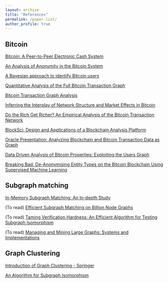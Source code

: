 ```yaml
---
layout: archive
title: "References"
permalink: /paper-list/
author_profile: true
---
```


## Bitcoin
[Bitcoin: A Peer-to-Peer Electronic Cash System](https://bitcoin.org/bitcoin.pdf)

[An Analysis of Anonymity in the Bitcoin System](https://arxiv.org/abs/1107.4524)

[A Bayesian approach to identify Bitcoin users](https://journals.plos.org/plosone/article?id=10.1371/journal.pone.0207000)

[Quantitative Analysis of the Full Bitcoin Transaction Graph](https://eprint.iacr.org/2012/584.pdf)

[Bitcoin Transaction Graph Analysis](https://people.csail.mit.edu/spillai/data/papers/bitcoin-transaction-graph-analysis.pdf)

[Inferring the Interplay of Network Structure and Market Effects in Bitcoin](https://arxiv.org/abs/1412.4042)

[Do the Rich Get Richer? An Empirical Analysis of the Bitcoin Transaction Network](https://journals.plos.org/plosone/article?id=10.1371/journal.pone.0086197)

[BlockSci: Design and Applications of a Blockchain Analysis Platform](https://arxiv.org/abs/1709.02489)

[Oracle Presentation: Analyzing Blockchain and Bitcoin Transaction Data as Graph](https://www.youtube.com/watch?v=w8OEVobyhFE)



[Data Driven Analysis of Bitcoin Properties: Exploiting the Users Graph](https://www.researchgate.net/profile/Damiano_Maesa/publication/320026355_Data-driven_analysis_of_Bitcoin_properties_exploiting_the_users_graph/links/5ac4c4feaca27218eabcb770/Data-driven-analysis-of-Bitcoin-properties-exploiting-the-users-graph.pdf)

[Breaking Bad: De-Anonymising Entity Types on the Bitcoin Blockchain Using Supervised Machine Learning](https://core.ac.uk/download/pdf/143481278.pdf)

## Subgraph matching

[In-Memory Subgraph Matching: An In-depth Study](https://dl.acm.org/doi/10.1145/3318464.3380581)

(To read) [Efficient Subgraph Matching on Billion Node Graphs](https://arxiv.org/abs/1205.6691)

(To read) [Taming Verification Hardness: An Efficient Algorithm for Testing Subgraph Isomorphism](https://dl.acm.org/doi/10.14778/1453856.1453899)

(To read) [Managing and Mining Large Graphs: Systems and Implementations]()

## Graph Clustering

[Introduction of Graph Clustering - Springer](https://link.springer.com/referenceworkentry/10.1007%2F978-0-387-30164-8_348#:~:text=Definition,edge%20weights%20or%20edge%20distances.)



[An Algorithm for Subgraph Isomorphism](https://dl.acm.org/doi/10.1145/321921.321925)
